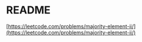 # README

[https://leetcode.com/problems/majority-element-ii/](https://leetcode.com/problems/majority-element-ii/)
